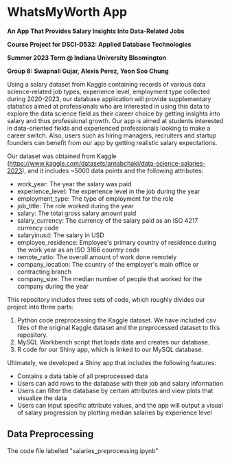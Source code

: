 # WhatsMyWorth App
**An App That Provides Salary Insights Into Data-Related Jobs**

**Course Project for DSCI-D532: Applied Database Technologies**

**Summer 2023 Term @ Indiana University Bloomington**

**Group 8: Swapnali Gujar, Alexis Perez, Yeon Soo Chung**

Using a salary dataset from Kaggle containing records of various data science-related job types, experience level, employment type collected during 2020-2023, our database application will provide supplementary statistics aimed at professionals who are interested in using this data to explore the data science field as their career choice by getting insights into salary and thus professional growth. Our app is aimed at students interested in data-oriented fields and experienced professionals looking to make a career switch. Also, users such as hiring managers, recruiters and startup founders can benefit from our app by getting realistic salary expectations.

Our dataset was obtained from Kaggle (https://www.kaggle.com/datasets/arnabchaki/data-science-salaries-2023), and it includes ~5000 data points and the following attributes:

+ work_year: The year the salary was paid
+ experience_level: The experience level in the job during the year
+ employment_type: The type of employment for the role
+ job_title: The role worked during the year
+ salary: The total gross salary amount paid
+ salary_currency: The currency of the salary paid as an ISO 4217 currency code
+ salaryinusd: The salary in USD
+ employee_residence: Employee's primary country of residence during the work year as an ISO 3166 country code
+ remote_ratio: The overall amount of work done remotely
+ company_location: The country of the employer's main office or contracting branch
+ company_size: The median number of people that worked for the company during the year

This repository includes three sets of code, which roughly divides our project into three parts:

1. Python code preprocessing the Kaggle dataset. We have included csv files of the original Kaggle dataset and the preprocessed dataset to this repository.
2. MySQL Workbench script that loads data and creates our database.
3. R code for our Shiny app, which is linked to our MySQL database.

Ultimately, we developed a Shiny app that includes the following features:

+ Contains a data table of all preprocessed data
+ Users can add rows to the database with their job and salary information
+ Users can filter the database by certain attributes and view plots that visualize the data
+ Users can input specific attribute values, and the app will output a visual of salary progression by plotting median salaries by experience level


## Data Preprocessing
The code file labelled "salaries_preprocessing.ipynb" 

